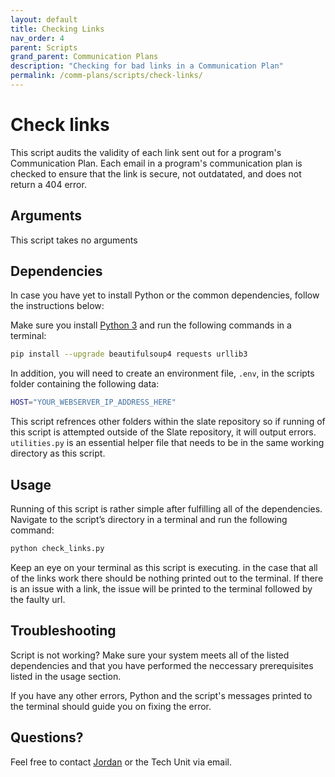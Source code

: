 ```yaml
---
layout: default
title: Checking Links
nav_order: 4
parent: Scripts
grand_parent: Communication Plans
description: "Checking for bad links in a Communication Plan"
permalink: /comm-plans/scripts/check-links/
---
```


# Check links
This script audits the validity of each link sent out for a program's Communication Plan. Each email in a program's communication plan is checked to ensure that the link is secure, not outdatated, and does not return a 404 error.

## Arguments
This script takes no arguments

## Dependencies
 In case you have yet to install Python or the common dependencies, follow the instructions below:

Make sure you install [Python 3](https://www.python.org/downloads/) and run the following commands in a terminal:

```bash
pip install --upgrade beautifulsoup4 requests urllib3
```

In addition, you will need to create an environment file, `.env`, in the scripts folder containing the following data:

```bash
HOST="YOUR_WEBSERVER_IP_ADDRESS_HERE"
```

This script refrences other folders within the slate repository so if running of this script is attempted outside of the Slate repository, it will output errors. `utilities.py` is an essential helper file that needs to be in the same working directory as this script. 

## Usage
Running of this script is rather simple after fulfilling all of the dependencies. Navigate to the script’s directory in a terminal and run the following command:

```bash
python check_links.py
```

Keep an eye on your terminal as this script is executing.  in the case that all of the links work there should be nothing printed out to the terminal. If there is an issue with a link, the issue will be printed to the terminal followed by the faulty url.

## Troubleshooting
Script is not working? Make sure your system meets all of the listed dependencies and that you have performed the neccessary prerequisites listed in the usage section.

If you have any other errors, Python and the script's messages printed to the terminal should guide you on fixing the error.

## Questions?
Feel free to contact [Jordan](mailto:jordan.scruggs@msstate.edu) or the Tech Unit via email.